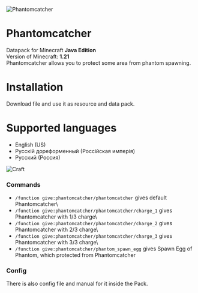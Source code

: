 ![Phantomcatcher](https://cdn.modrinth.com/data/cached_images/410e06fc1637cb99ae559026642c1ce1bf177b08.png)
# Phantomcatcher
Datapack for Minecraft **Java Edition**\
Version of Minecraft: **1.21**\
Phantomcatcher allows you to protect some area from phantom spawning.

# Installation
Download file and use it as resource and data pack.

# Supported languages
- English (US)
- Русскiй дореформенный (Россiйская имперiя)
- Русский (Россия)

![Craft](https://cdn.modrinth.com/data/aJR2iLDU/images/8f4dd436a76b41698e6443260cf347ff34258892.png)

### Commands
- ```/function give:phantomcatcher/phantomcatcher``` gives default Phantomcatcher\
- ```/function give:phantomcatcher/phantomcatcher/charge_1``` gives Phantomcatcher with 1/3 charge\
- ```/function give:phantomcatcher/phantomcatcher/charge_2``` gives Phantomcatcher with 2/3 charge\
- ```/function give:phantomcatcher/phantomcatcher/charge_3``` gives Phantomcatcher with 3/3 charge\
- ```/function give:phantomcatcher/phantom_spawn_egg``` gives Spawn Egg of Phantom, which protected from Phantomcatcher

### Config
There is also config file and manual for it inside the Pack.
